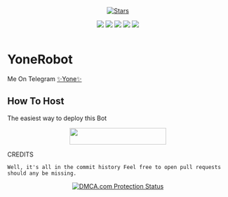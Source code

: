 <p align="center">
    <a href="https://github.com/Nameg1708/YoneRobot/stargazers"><img src="https://img.shields.io/github/stars/Nameg1708/YoneRobot?label=Stars&style=flat-square&logo=github&color=F10070" alt="Stars" /></a>
</p>
<p align="center">
    <a href="https://github.com/Nameg1708/YoneRobot"> <img src="https://img.shields.io/github/repo-size/Nameg1708/YoneRobot?color=orange&logo=github&logoColor=green&style=for-the-badge" /></a>
    <a href="https://github.com/Nameg1708/YoneRobot/commits/prince"> <img src="https://img.shields.io/github/last-commit/Nameg1708/YoneRobot?color=blue&logo=github&logoColor=green&style=for-the-badge" /></a>
    <a href="https://github.com/Nameg1708/YoneRobot/issues"> <img src="https://img.shields.io/github/issues/Nameg1708/YoneRobot?color=blueviolet&logo=github&logoColor=green&style=for-the-badge" /></a>
    <a href="https://github.com/Nameg1708/YoneRobot/network/members"> <img src="https://img.shields.io/github/forks/Nameg1708/YoneRobot?color=red&logo=github&logoColor=green&style=for-the-badge" /></a>  
    <a href="https://pypi.org/project/Telethon/"> <img src="https://img.shields.io/pypi/v/telethon?color=yellow&label=telethon&logo=python&logoColor=green&style=for-the-badge" /></a>
</p>

<p align="center">
  <img "https://te.legra.ph/file/1ca9f4ebebf50fd1d705a.jpg">
</p>

# YoneRobot
Me On Telegram [✨Yone✨](https://t.me/INVISIBLEUSERBOT)

## How To Host
The easiest way to deploy this Bot
<p align="center"><a href="https://heroku.com/deploy?template=https://github.com/Nameg1708/YoneRobot"> <img src="https://img.shields.io/badge/Deploy%20To%20Heroku-black?style=for-the-badge&logo=heroku" width="220" height="38.45"/></a></p>
 
CREDITS
```
Well, it's all in the commit history Feel free to open pull requests should any be missing.

```

<p align="center">
    <a href="//www.dmca.com/Protection/Status.aspx?ID=899e4481-3dc5-49f5-98f2-abf0e5d051b8" title="DMCA.com Protection Status" class="dmca-badge"> <img src="https://images.dmca.com/Badges/dmca_protected_sml_120n.png?ID=899e4481-3dc5-49f5-98f2-abf0e5d051b8"  alt="DMCA.com Protection Status" /></a>  
</p>
